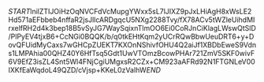 $START$lnilZTIJOiHzOqNVCFdVcMupgYWxx5sL7lJIXZ9pJxLHiAgH8xWsLE2Hd571aEFbbeb4nffaR2jsJllcARDgqcU5NXg2288Tvy/fX78ACv5tWZleUihdMIrxelfRH2d4k3bep18B5vSyJG7WaySqixnTlmOO6Ei0CoRJnCiKlagLWswQtSlD/PlPyEV4tjxB6+CcNGi0BQQK/b/q0tkEHtKqm2yUCrRQwBbwUeuDRT6+y+DovQFUidMyCaxs7wGHCpZUEKT7KXOnNShivfOHU4Q2aiJf1XBDbEweS9Vdns1LMPAhia00QHZ40Y6HfTsq5Gdt1UwVTOmzBcowPHAr721ZmV5SKF0wivF6V9EfZ3isZL4Snt5Wl4FNjCgiUMgxsR2CZx+CM923aAFRd92N1FTGNLeV00IXKfEaWqdoL49QZD/cVjsp+KKeL0zVaIhW$END$